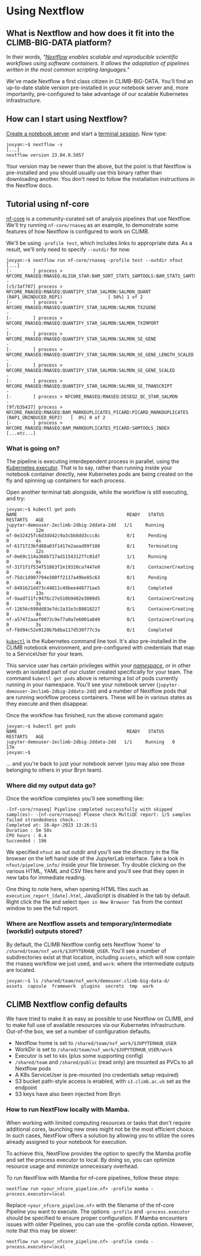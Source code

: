 # Using Nextflow

## What is Nextflow and how does it fit into the CLIMB-BIG-DATA platform?

In their words, _"[Nextflow](https://nextflow.io) enables scalable and reproducible scientific workflows using software containers. It allows the adaptation of pipelines written in the most common scripting languages."_

We've made Nextflow a first class citizen in CLIMB-BIG-DATA. You'll find an up-to-date stable version pre-installed in your notebook server and, more importantly, pre-configured to take advantage of our scalable Kubernetes infrastructure.

## How can I start using Nextflow?

[Create a notebook server](quick-start.md) and start a [terminal session](using-the-terminal.md). Now type:

```console
jovyan:~$ nextflow -v
[...]
nextflow version 23.04.0.5857
```

Your version may be newer than the above, but the point is that Nextflow is pre-installed and you should usually use this binary rather than downloading another. You don't need to follow the installation instructions in the Nextflow docs.

## Tutorial using nf-core

[nf-core](https://nf-co.re/) is a community-curated set of analysis pipelines that use Nextflow. We'll try running `nf-core/rnaseq` as an example, to demonstrate some features of how Nextflow is configured to work on CLIMB.

We'll be using `-profile test`, which includes links to appropriate data. As a result, we'll only need to specify `--outdir` for now.

```console
jovyan:~$ nextflow run nf-core/rnaseq -profile test --outdir nfout
[...]
[-        ] process > NFCORE_RNASEQ:RNASEQ:ALIGN_STAR:BAM_SORT_STATS_SAMTOOLS:BAM_STATS_SAMTOOLS:SAMTOOLS_IDXSTATS -
[c5/3af707] process > NFCORE_RNASEQ:RNASEQ:QUANTIFY_STAR_SALMON:SALMON_QUANT (RAP1_UNINDUCED_REP1)                 [ 50%] 1 of 2
[-        ] process > NFCORE_RNASEQ:RNASEQ:QUANTIFY_STAR_SALMON:SALMON_TX2GENE                                     -
[-        ] process > NFCORE_RNASEQ:RNASEQ:QUANTIFY_STAR_SALMON:SALMON_TXIMPORT                                    -
[-        ] process > NFCORE_RNASEQ:RNASEQ:QUANTIFY_STAR_SALMON:SALMON_SE_GENE                                     -
[-        ] process > NFCORE_RNASEQ:RNASEQ:QUANTIFY_STAR_SALMON:SALMON_SE_GENE_LENGTH_SCALED                       -
[-        ] process > NFCORE_RNASEQ:RNASEQ:QUANTIFY_STAR_SALMON:SALMON_SE_GENE_SCALED                              -
[-        ] process > NFCORE_RNASEQ:RNASEQ:QUANTIFY_STAR_SALMON:SALMON_SE_TRANSCRIPT                               -
[-        ] process > NFCORE_RNASEQ:RNASEQ:DESEQ2_QC_STAR_SALMON                                                   -
[9f/b3b437] process > NFCORE_RNASEQ:RNASEQ:BAM_MARKDUPLICATES_PICARD:PICARD_MARKDUPLICATES (RAP1_UNINDUCED_REP2)   [  0%] 0 of 2
[-        ] process > NFCORE_RNASEQ:RNASEQ:BAM_MARKDUPLICATES_PICARD:SAMTOOLS_INDEX
[...etc...]

```

### What is going on?

The pipeline is executing interdependent process in parallel, using the [Kubernetes executor](https://www.nextflow.io/docs/latest/executor.html#kubernetes). That is to say, rather than running inside your notebook container directly, new Kubernetes pods are being created on the fly and spinning up containers for each process.

Open another terminal tab alongside, while the workflow is still executing, and try:

```console
jovyan:~$ kubectl get pods
NAME                                         READY   STATUS              RESTARTS   AGE
jupyter-demouser-2eclimb-2dbig-2ddata-2dd   1/1     Running             0          12m
nf-0e32425fc6d3dd42c9a3cbb8dd3ccc8c          0/1     Pending             0          4s
nf-6171723bfd88a03f1417e2aead99f180          0/1     Terminating         0          12s
nf-0e69c114a366b717ad115431277c01d7          1/1     Running             0          9s
nf-31f1f1f534f51863f2e19320ca7447e0          0/1     ContainerCreating   0          4s
nf-75dc1d907794e300ff2117a49be85c63          0/1     Pending             0          4s
nf-8491621dd73c44811c49bee448771ae5          0/1     Completed           0          13s
nf-9aad711fc9476c27e510b9402e3089d5          0/1     ContainerCreating   0          3s
nf-12656c698dd83e7dc2a31e3c88818227          0/1     ContainerCreating   0          4s
nf-a57472aaef0073c9e77a0a7e6001a849          0/1     ContainerCreating   0          3s
nf-f8d94c52e9120b7b8ba117d530f77c3a          0/1     Completed
```

[`kubectl`](https://kubernetes.io/docs/reference/kubectl/) is the Kubernetes command line tool. It's also pre-installed in the CLIMB notebook environment, and pre-configured with credentials that map to a ServiceUser for your team.

This service user has certain privileges within your _[namespace](https://kubernetes.io/docs/concepts/overview/working-with-objects/namespaces/)_, or in other words an isolated part of our cluster created specifically for your team. The command `kubectl get pods` above is returning a list of pods currently running in your namespace. You'll see your notebook server (`jupyter-demouser-2eclimb-2dbig-2ddata-2dd`) and a number of Nextflow pods that are running workflow process containers. These will be in various states as they execute and then disappear.

Once the workflow has finished, run the above command again:

```console
jovyan:~$ kubectl get pods
NAME                                         READY   STATUS    RESTARTS   AGE
jupyter-demouser-2eclimb-2dbig-2ddata-2dd   1/1     Running   0          17m
jovyan:~$
```

... and you're back to just your notebook server (you may also see those belonging to others in your Bryn team).

### Where did my output data go?

Once the workflow completes you'll see something like:

```console
-[nf-core/rnaseq] Pipeline completed successfully with skipped sampl(es)- -[nf-core/rnaseq] Please check MultiQC report: 1/5 samples failed strandedness check.-
Completed at: 16-Apr-2023 13:26:51
Duration : 5m 50s
CPU hours : 0.4
Succeeded : 196
```

We specified `nfout` as out outdir and you'll see the directory in the file browser on the left hand side of the JupyterLab interface. Take a look in `nfout/pipeline_info/` inside your file browser. Try double clicking on the various HTML, YAML and CSV files here and you'll see that they open in new tabs for immediate reading.

One thing to note here, when opening HTML files such as `execution_report_[date].html`, JavaScript is disabled in the tab by default. Right click the file and select `Open in New Browser Tab` from the context window to see the full report.

### Where are Nextflow assets and temporary/intermediate (workdir) outputs stored?

By default, the CLIMB Nextflow config sets Nextflow 'home' to `/shared/team/nxf_work/$JUPYTERHUB_USER`. You'll see a number of subdirectories exist at that location, including `assets`, which will now contain the rnaseq workflow we just used, and `work`: where the intermediate outputs are located.

```console
jovyan:~$ ls /shared/team/nxf_work/demouser.climb-big-data-d/
assets  capsule  framework  plugins  secrets  tmp  work
```

## CLIMB Nextflow config defaults

We have tried to make it as easy as possible to use Nextflow on CLIMB, and to make full use of available resources via our Kubernetes infrastructure. Out-of-the box, we set a number of configuration defaults.

- Nextflow home is set to `/shared/team/nxf_work/$JUPYTERHUB_USER`
- WorkDir is set to `/shared/team/nxf_work/$JUPYTERHUB_USER/work`
- Executor is set to `k8s` (plus some supporting config)
- `/shared/team` and `/shared/public` (read only) are mounted as PVCs to all Nextflow pods
- A K8s ServiceUser is pre-mounted (no credentials setup required)
- S3 bucket path-style access is enabled, with `s3.climb.ac.uk` set as the endpoint
- S3 keys have also been injected from Bryn

### How to run NextFlow locally with Mamba.
When working with limited computing resources or tasks that don't require additional cores, launching new ones might not be the most efficient choice. In such cases, NextFlow offers a solution by allowing you to utilize the cores already assigned to your notebook for execution.

To achieve this, NextFlow provides the option to specify the Mamba profile and set the process executor to local. By doing so, you can optimize resource usage and minimize unnecessary overhead.

To run NextFlow with Mamba for nf-core pipelines, follow these steps:

```console
nextflow run <your_nfcore_pipeline.nf> -profile mamba -process.executor=local
 ```
Replace `<your_nfcore_pipeline.nf>` with the filename of the nf-core Pipeline you want to execute. The options `-profile` and `-process.executor` should be specified to ensure proper configuration.
If Mamba encounters issues with older Pipelines, you can use the -profile conda option. However, note that this may be slower:

```console
nextflow run <your_nfcore_pipeline.nf> -profile conda -process.executor=local
```